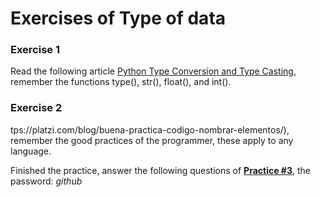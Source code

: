 # Exercises of Type of data

### Exercise 1

Read the following article [Python Type Conversion and Type Casting](https://www.programiz.com/python-programming/type-conversion-and-casting), remember the functions type(), str(), float(), and int().

### Exercise 2

tps://platzi.com/blog/buena-practica-codigo-nombrar-elementos/), remember the good practices of the programmer, these apply to any language.

Finished the practice, answer the following questions of [**Practice #3**](https://testmoz.com/1821548), the password: *github*
